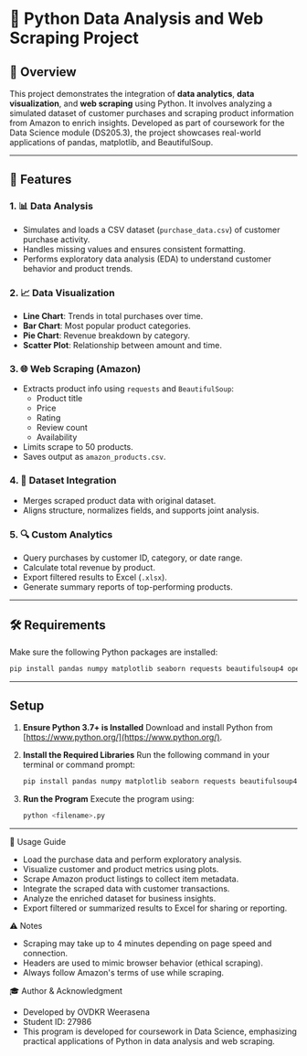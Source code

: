 # 🐍 Python Data Analysis and Web Scraping Project

## 📌 Overview

This project demonstrates the integration of **data analytics**, **data visualization**, and **web scraping** using Python. It involves analyzing a simulated dataset of customer purchases and scraping product information from Amazon to enrich insights. Developed as part of coursework for the Data Science module (DS205.3), the project showcases real-world applications of pandas, matplotlib, and BeautifulSoup.

---

## 🧰 Features

### 1. 📊 Data Analysis
- Simulates and loads a CSV dataset (`purchase_data.csv`) of customer purchase activity.
- Handles missing values and ensures consistent formatting.
- Performs exploratory data analysis (EDA) to understand customer behavior and product trends.

### 2. 📈 Data Visualization
- **Line Chart**: Trends in total purchases over time.
- **Bar Chart**: Most popular product categories.
- **Pie Chart**: Revenue breakdown by category.
- **Scatter Plot**: Relationship between amount and time.

### 3. 🌐 Web Scraping (Amazon)
- Extracts product info using `requests` and `BeautifulSoup`:
  - Product title
  - Price
  - Rating
  - Review count
  - Availability
- Limits scrape to 50 products.
- Saves output as `amazon_products.csv`.

### 4. 🔗 Dataset Integration
- Merges scraped product data with original dataset.
- Aligns structure, normalizes fields, and supports joint analysis.

### 5. 🔍 Custom Analytics
- Query purchases by customer ID, category, or date range.
- Calculate total revenue by product.
- Export filtered results to Excel (`.xlsx`).
- Generate summary reports of top-performing products.

---

## 🛠️ Requirements

Make sure the following Python packages are installed:

```bash
pip install pandas numpy matplotlib seaborn requests beautifulsoup4 openpyxl
```

---

## Setup

1. **Ensure Python 3.7+ is Installed**
   Download and install Python from [https://www.python.org/](https://www.python.org/).

2. **Install the Required Libraries**
   Run the following command in your terminal or command prompt:
   ```bash
   pip install pandas numpy matplotlib seaborn requests beautifulsoup4 openpyxl
   ```

3. **Run the Program**
   Execute the program using:
   ```bash
   python <filename>.py
   ```

---

📝 Usage Guide
- Load the purchase data and perform exploratory analysis.
- Visualize customer and product metrics using plots.
- Scrape Amazon product listings to collect item metadata.
- Integrate the scraped data with customer transactions.
- Analyze the enriched dataset for business insights.
- Export filtered or summarized results to Excel for sharing or reporting.

⚠️ Notes
- Scraping may take up to 4 minutes depending on page speed and connection.
- Headers are used to mimic browser behavior (ethical scraping).
- Always follow Amazon's terms of use while scraping.

🎓 Author & Acknowledgment
- Developed by OVDKR Weerasena
- Student ID: 27986
- This program is developed for coursework in Data Science, emphasizing practical applications of Python in data analysis and web scraping.
